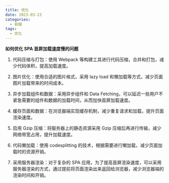 ```yaml
---
title: 优化
date: 2023-03-23
categories:
  - 前端
tags:
  - 优化
---
```


**如何优化 SPA 首屏加载速度慢的问题**

1. 代码压缩与打包：使用 Webpack 等构建工具进行代码压缩，合并和打包，减少代码体积，提高加载速度。

2. 图片优化：使用合适的图片格式，采用 lazy load 和懒加载等方式，减少页面图片加载带来的时间成本。

3. 异步加载组件和数据：采用异步组件和 Data Fetching，可以延迟一些用户不紧急需要的组件和数据的加载时间，从而加快首屏加载速度。

4. 缓存页面和数据：在浏览器端实现缓存机制，减少重复请求和加载，提升页面渲染速度。

5. 启用 Gzip 压缩：将服务器上的静态资源采用 Gzip 压缩后再进行传输，减少网络带宽占用，提升加载速度。

6. 代码懒加载：使用 codesplitting 的技术，根据需要进行懒加载，减少页面加载时的资源开销。

7. 采用服务器渲染：对于复杂的 SPA 应用，为了提高首屏渲染速度，可以采用服务器渲染的方式，通过提前将页面渲染出来返回给浏览器，减少浏览器端的渲染时间和开销。
